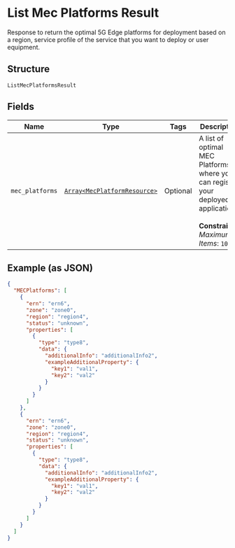 
# List Mec Platforms Result

Response to return the optimal 5G Edge platforms for deployment based on a region, service profile of the service that you want to deploy or user equipment.

## Structure

`ListMecPlatformsResult`

## Fields

| Name | Type | Tags | Description |
|  --- | --- | --- | --- |
| `mec_platforms` | [`Array<MecPlatformResource>`](../../doc/models/mec-platform-resource.md) | Optional | A list of optimal MEC Platforms where you can register your deployed application.<br><br>**Constraints**: *Maximum Items*: `100` |

## Example (as JSON)

```json
{
  "MECPlatforms": [
    {
      "ern": "ern6",
      "zone": "zone0",
      "region": "region4",
      "status": "unknown",
      "properties": [
        {
          "type": "type8",
          "data": {
            "additionalInfo": "additionalInfo2",
            "exampleAdditionalProperty": {
              "key1": "val1",
              "key2": "val2"
            }
          }
        }
      ]
    },
    {
      "ern": "ern6",
      "zone": "zone0",
      "region": "region4",
      "status": "unknown",
      "properties": [
        {
          "type": "type8",
          "data": {
            "additionalInfo": "additionalInfo2",
            "exampleAdditionalProperty": {
              "key1": "val1",
              "key2": "val2"
            }
          }
        }
      ]
    }
  ]
}
```

